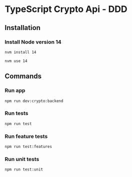 # TypeScript Crypto Api - DDD

## Installation

### Install Node version 14

``nvm install 14``

``nvm use 14``

## Commands

### Run app

``npm run dev:crypto:backend``

### Run tests

``npm run test``

### Run feature tests

``npm run test:features``

### Run unit tests

``npm run test:unit``
